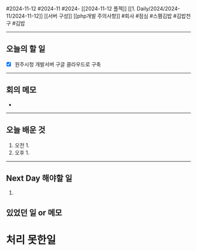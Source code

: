 #2024-11-12 #2024-11 #2024- [[2024-11-12 플젝]] [[1. Daily/2024/2024-11/2024-11-12]] [[서버 구성]] [[php개발 주의사항]]
#회사 #점심 #스팸김밥 #김밥천구 #김밥

---
## 오늘의 할 일
- [x] 원주시청 개발서버 구글 클라우드로 구축 
---
## 회의 메모
- 
---
## 오늘 배운 것
1. 오전
    1. 
2. 오후
    1. 
---
## Next Day 해야할 일
1. 


## 있었던 일 or 메모


# 처리 못한일